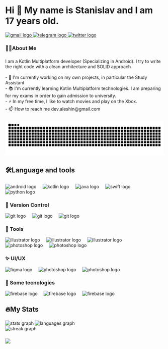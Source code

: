 ###

<h1 align="left">Hi 👋 My name is Stanislav  and I am 17 years old.</h1>

<div align="left">
  <a href="dev.aleshin@gmail.com" target="_blank">
  <img src="https://img.shields.io/static/v1?message=Gmail&logo=gmail&label=&color=D14836&logoColor=white&labelColor=&style=for-the-badge" height="25" alt="gmail logo"  />
  <a/>

  <a href="https://t.me/alesh1n" target="_blank">
  <img src="https://img.shields.io/static/v1?message=Telegram&logo=telegram&label=&color=2CA5E0&logoColor=white&labelColor=&style=for-the-badge" height="25" alt="telegram logo"  />
  <a/>
  <a href="http://www.twitter.com/alesh1nS" target="_blank">
  <img src="https://img.shields.io/static/v1?message=Twitter&logo=twitter&label=&color=1DA1F2&logoColor=white&labelColor=&style=for-the-badge" height="25" alt="twitter logo"  />
  <a/>
</div>

<h3 align="left">👩‍💻About Me</h3>

###

<p align="left">
  I am a Kotlin Multiplatform developer (Specializing in Android). I try to write the right code with a clean architecture and SOLID approach<br><br>
  - 🔭 I'm currently working on my own projects, in particular the Study Assistant <br>
  - 📚 I'm currently learning Kotlin Multiplatform technologies. I am preparing for my exams in order to gain admission to university.<br>
  - ⚡ In my free time, I like to watch movies and play on the Xbox.<br>
  - 📫 How to reach me dev.aleshin@gmail.com</p>

###

###

<img src="https://raw.githubusercontent.com/v1tzor/v1tzor/output/snake.svg" alt="Snake animation" />

###


## 🛠Language and tools

###

<div align="left">
  <img src="https://cdn.jsdelivr.net/gh/devicons/devicon/icons/android/android-original.svg" height="50" alt="android logo"  />
  <img width="12" />
  <img src="https://cdn.jsdelivr.net/gh/devicons/devicon/icons/kotlin/kotlin-original.svg" height="50" alt="kotlin logo"  />
  <img width="12" />
  <img src="https://cdn.jsdelivr.net/gh/devicons/devicon/icons/java/java-original.svg" height="50" alt="java logo"  />
  <img width="12" />
  <img src="https://cdn.jsdelivr.net/gh/devicons/devicon/icons/swift/swift-original.svg" height="50" alt="swift logo"  />
  <img width="12" />
  <img src="https://cdn.jsdelivr.net/gh/devicons/devicon/icons/python/python-original.svg" height="50" alt="python logo"  />
  <img width="12" />

 ### 🧰 Version Control
  
  <img src="https://cdn.jsdelivr.net/gh/devicons/devicon/icons/git/git-original.svg" height="50" alt="git logo"  />
  <img width="12" />
  <img src="https://user-images.githubusercontent.com/25181517/192108374-8da61ba1-99ec-41d7-80b8-fb2f7c0a4948.png" height="50" alt="git logo"  />
  <img width="12" />
  <img src="https://user-images.githubusercontent.com/25181517/192108376-c675d39b-90f6-4073-bde6-5a9291644657.png" height="50" alt="git logo"  />
  <img width="12" />


  ### 🔨 Tools

  <img src="https://user-images.githubusercontent.com/25181517/192108895-20dc3343-43e3-4a54-a90e-13a4abbc57b9.png" height="50" alt="illustrator logo"  />
  <img width="12" />
  <img src="https://user-images.githubusercontent.com/25181517/186711578-bf30cb30-40b7-4b45-95a5-bdf837c372e7.png" height="50" alt="illustrator logo"  />
  <img width="12" />
  <img src="https://skillicons.dev/icons?i=ai" height="50" alt="illustrator logo"  />
  <img width="12" />
  <img src="https://skillicons.dev/icons?i=ps" height="50" alt="photoshop logo"  />
  <img width="12" />
  <img src="https://skillicons.dev/icons?i=postman" height="50" alt="photoshop logo"  />
  <img width="12" />

  ### ✨ UI/UX
  <img src="https://cdn.jsdelivr.net/gh/devicons/devicon/icons/figma/figma-original.svg" height="50" alt="figma logo"  />
  <img width="12" />
  <img src="https://user-images.githubusercontent.com/25181517/189716058-71f74b6f-5936-40b5-92e3-00381e35ccb9.png" height="50" alt="photoshop logo"  />
  <img width="12" />
  <img src="https://user-images.githubusercontent.com/25181517/189716630-fe6c084c-6c66-43af-aa49-64c8aea4a5c2.png" height="50" alt="photoshop logo"  />
  <img width="12" />


  ### 📱 Some tecnologies
  <img src="https://cdn.jsdelivr.net/gh/devicons/devicon/icons/firebase/firebase-plain-wordmark.svg" height="50" alt="firebase logo"  />
  <img width="12" />
  <img src="https://skillicons.dev/icons?i=ktor" height="50" alt="firebase logo"  />
  <img width="12" />
  <img src="https://github.com/marwin1991/profile-technology-icons/assets/136815194/82df4543-236b-4e45-9604-5434e3faab17" height="50" alt="firebase logo"  />
  <img width="12" />
</div>

###

## 🔥My Stats

###

<div align="left">
  <img src="https://github-readme-stats.vercel.app/api?username=v1tzor&hide_title=false&hide_rank=false&show_icons=true&count_private=true&disable_animations=false&theme=dracula&locale=en&hide_border=false" height="150" alt="stats graph"  />
  <img src="https://github-readme-stats.vercel.app/api/top-langs?username=v1tzor&locale=en&hide_title=false&layout=compact&card_width=320&langs_count=5&theme=dracula&hide_border=false" height="150" alt="languages graph"  />
</div>

<div align="left">
  <img src="https://streak-stats.demolab.com?user=v1tzor&locale=en&mode=daily&theme=dark&hide_border=false&border_radius=5&order=3" height="220" alt="streak graph"  />
</div>

###

<div align="left">
  <img src="https://profile-counter.glitch.me/v1tzor/count.svg?"  />
</div>

###

